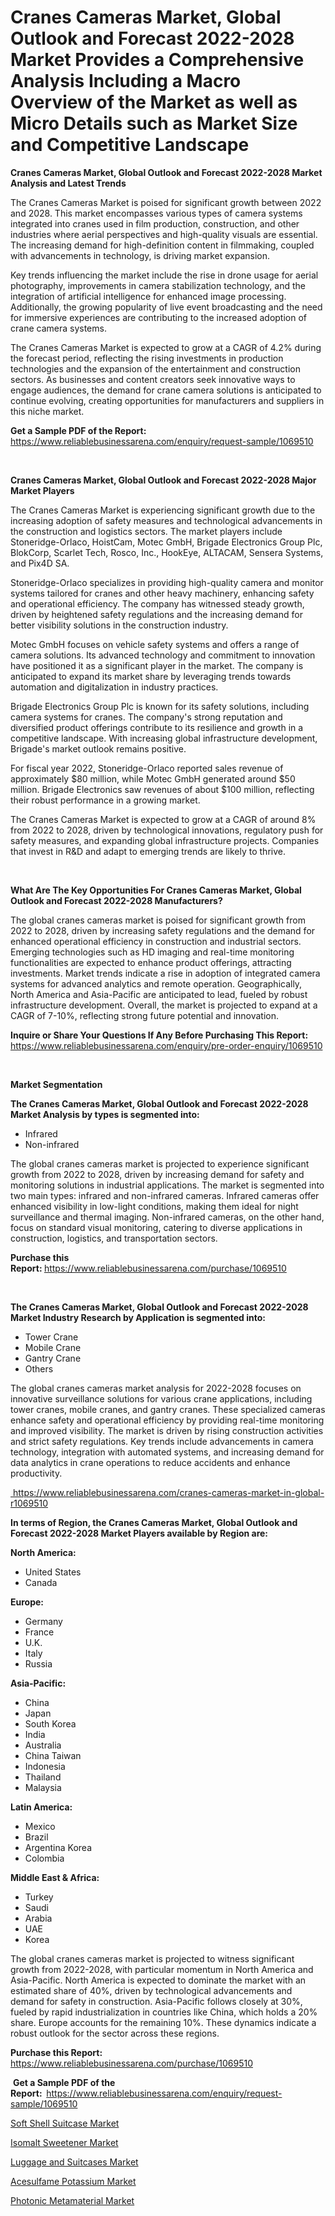<p><h1>Cranes Cameras Market, Global Outlook and Forecast 2022-2028 Market Provides a Comprehensive Analysis Including a Macro Overview of the Market as well as Micro Details such as Market Size and Competitive Landscape</h1></p><p><strong>Cranes Cameras Market, Global Outlook and Forecast 2022-2028 Market Analysis and Latest Trends</strong></p>
<p><p>The Cranes Cameras Market is poised for significant growth between 2022 and 2028. This market encompasses various types of camera systems integrated into cranes used in film production, construction, and other industries where aerial perspectives and high-quality visuals are essential. The increasing demand for high-definition content in filmmaking, coupled with advancements in technology, is driving market expansion. </p><p>Key trends influencing the market include the rise in drone usage for aerial photography, improvements in camera stabilization technology, and the integration of artificial intelligence for enhanced image processing. Additionally, the growing popularity of live event broadcasting and the need for immersive experiences are contributing to the increased adoption of crane camera systems. </p><p>The Cranes Cameras Market is expected to grow at a CAGR of 4.2% during the forecast period, reflecting the rising investments in production technologies and the expansion of the entertainment and construction sectors. As businesses and content creators seek innovative ways to engage audiences, the demand for crane camera solutions is anticipated to continue evolving, creating opportunities for manufacturers and suppliers in this niche market.</p></p>
<p><strong>Get a Sample PDF of the Report:&nbsp;</strong> <a href="https://www.reliablebusinessarena.com/enquiry/request-sample/1069510">https://www.reliablebusinessarena.com/enquiry/request-sample/1069510</a></p>
<p>&nbsp;</p>
<p><strong>Cranes Cameras Market, Global Outlook and Forecast 2022-2028 Major Market Players</strong></p>
<p><p>The Cranes Cameras Market is experiencing significant growth due to the increasing adoption of safety measures and technological advancements in the construction and logistics sectors. The market players include Stoneridge-Orlaco, HoistCam, Motec GmbH, Brigade Electronics Group Plc, BlokCorp, Scarlet Tech, Rosco, Inc., HookEye, ALTACAM, Sensera Systems, and Pix4D SA.</p><p>Stoneridge-Orlaco specializes in providing high-quality camera and monitor systems tailored for cranes and other heavy machinery, enhancing safety and operational efficiency. The company has witnessed steady growth, driven by heightened safety regulations and the increasing demand for better visibility solutions in the construction industry. </p><p>Motec GmbH focuses on vehicle safety systems and offers a range of camera solutions. Its advanced technology and commitment to innovation have positioned it as a significant player in the market. The company is anticipated to expand its market share by leveraging trends towards automation and digitalization in industry practices.</p><p>Brigade Electronics Group Plc is known for its safety solutions, including camera systems for cranes. The company's strong reputation and diversified product offerings contribute to its resilience and growth in a competitive landscape. With increasing global infrastructure development, Brigade's market outlook remains positive.</p><p>For fiscal year 2022, Stoneridge-Orlaco reported sales revenue of approximately $80 million, while Motec GmbH generated around $50 million. Brigade Electronics saw revenues of about $100 million, reflecting their robust performance in a growing market.</p><p>The Cranes Cameras Market is expected to grow at a CAGR of around 8% from 2022 to 2028, driven by technological innovations, regulatory push for safety measures, and expanding global infrastructure projects. Companies that invest in R&D and adapt to emerging trends are likely to thrive.</p></p>
<p>&nbsp;</p>
<p><strong>What Are The Key Opportunities For Cranes Cameras Market, Global Outlook and Forecast 2022-2028 Manufacturers?</strong></p>
<p><p>The global cranes cameras market is poised for significant growth from 2022 to 2028, driven by increasing safety regulations and the demand for enhanced operational efficiency in construction and industrial sectors. Emerging technologies such as HD imaging and real-time monitoring functionalities are expected to enhance product offerings, attracting investments. Market trends indicate a rise in adoption of integrated camera systems for advanced analytics and remote operation. Geographically, North America and Asia-Pacific are anticipated to lead, fueled by robust infrastructure development. Overall, the market is projected to expand at a CAGR of 7-10%, reflecting strong future potential and innovation.</p></p>
<p><strong>Inquire or Share Your Questions If Any Before Purchasing This Report:</strong> <a href="https://www.reliablebusinessarena.com/enquiry/pre-order-enquiry/1069510">https://www.reliablebusinessarena.com/enquiry/pre-order-enquiry/1069510</a></p>
<p>&nbsp;</p>
<p><strong>Market Segmentation</strong></p>
<p><strong>The Cranes Cameras Market, Global Outlook and Forecast 2022-2028 Market Analysis by types is segmented into:</strong></p>
<p><ul><li>Infrared</li><li>Non-infrared</li></ul></p>
<p><p>The global cranes cameras market is projected to experience significant growth from 2022 to 2028, driven by increasing demand for safety and monitoring solutions in industrial applications. The market is segmented into two main types: infrared and non-infrared cameras. Infrared cameras offer enhanced visibility in low-light conditions, making them ideal for night surveillance and thermal imaging. Non-infrared cameras, on the other hand, focus on standard visual monitoring, catering to diverse applications in construction, logistics, and transportation sectors.</p></p>
<p><strong>Purchase this Report:&nbsp;</strong><a href="https://www.reliablebusinessarena.com/purchase/1069510">https://www.reliablebusinessarena.com/purchase/1069510</a></p>
<p>&nbsp;</p>
<p><strong>The Cranes Cameras Market, Global Outlook and Forecast 2022-2028 Market Industry Research by Application is segmented into:</strong></p>
<p><ul><li>Tower Crane</li><li>Mobile Crane</li><li>Gantry Crane</li><li>Others</li></ul></p>
<p><p>The global cranes cameras market analysis for 2022-2028 focuses on innovative surveillance solutions for various crane applications, including tower cranes, mobile cranes, and gantry cranes. These specialized cameras enhance safety and operational efficiency by providing real-time monitoring and improved visibility. The market is driven by rising construction activities and strict safety regulations. Key trends include advancements in camera technology, integration with automated systems, and increasing demand for data analytics in crane operations to reduce accidents and enhance productivity.</p></p>
<p><a href="https://www.reliablebusinessarena.com/cranes-cameras-market-in-global-r1069510">&nbsp;https://www.reliablebusinessarena.com/cranes-cameras-market-in-global-r1069510</a></p>
<p><strong>In terms of Region, the Cranes Cameras Market, Global Outlook and Forecast 2022-2028 Market Players available by Region are:</strong></p>
<p>
    <p> <strong> North America: </strong>
        <ul>
            <li>United States</li>
            <li>Canada</li>
        </ul>
        </p> 
    <p> <strong> Europe: </strong>
        <ul>
            <li>Germany</li>
            <li>France</li>
            <li>U.K.</li>
            <li>Italy</li>
            <li>Russia</li>
        </ul>
        </p> 
    <p> <strong> Asia-Pacific: </strong>
        <ul>
            <li>China</li>
            <li>Japan</li>
            <li>South Korea</li>
            <li>India</li>
            <li>Australia</li>
            <li>China Taiwan</li>
            <li>Indonesia</li>
            <li>Thailand</li>
            <li>Malaysia</li>
        </ul>
        </p> 
    <p> <strong> Latin America: </strong>
        <ul>
            <li>Mexico</li>
            <li>Brazil</li>
            <li>Argentina Korea</li>
            <li>Colombia</li>
        </ul>
        </p> 
    <p> <strong> Middle East & Africa: </strong>
        <ul>
            <li>Turkey</li>
            <li>Saudi</li>
            <li>Arabia</li>
            <li>UAE</li>
            <li>Korea</li>
        </ul>
    </p>
    </p>
<p><p>The global cranes cameras market is projected to witness significant growth from 2022-2028, with particular momentum in North America and Asia-Pacific. North America is expected to dominate the market with an estimated share of 40%, driven by technological advancements and demand for safety in construction. Asia-Pacific follows closely at 30%, fueled by rapid industrialization in countries like China, which holds a 20% share. Europe accounts for the remaining 10%. These dynamics indicate a robust outlook for the sector across these regions.</p></p>
<p><strong>Purchase this Report: </strong><a href="https://www.reliablebusinessarena.com/purchase/1069510">https://www.reliablebusinessarena.com/purchase/1069510</a></p>
<p>&nbsp;<strong>Get a Sample PDF of the Report:&nbsp;&nbsp;</strong><a href="https://www.reliablebusinessarena.com/enquiry/request-sample/1069510">https://www.reliablebusinessarena.com/enquiry/request-sample/1069510</a></p>
<p><strong></strong></p>
<p><p><a href="https://www.linkedin.com/pulse/soft-shell-suitcase-industry-sector-new-technologies-market-u3otf?trackingId=DTZsSppFS6GBgulwDiAKQg%3D%3D">Soft Shell Suitcase Market</a></p><p><a href="https://issuu.com/reportprime-2/docs/isomalt-sweetener-market-size-2030._7af74b9b710c65">Isomalt Sweetener Market</a></p><p><a href="https://www.linkedin.com/pulse/what-growth-opportunities-challenges-luggage-suitcases-market-vfjqf?trackingId=dyOSp%2B4qR36qSi2ERiV4vw%3D%3D">Luggage and Suitcases Market</a></p><p><a href="https://issuu.com/reportprime-2/docs/acesulfame-potassium-market-size-20_808b39f8e6e0de">Acesulfame Potassium Market</a></p><p><a href="https://medium.com/@sheetal.reportprime/the-market-for-photonic-metamaterial-market-is-examined-in-this-report-along-with-the-factors-20f4446abd32">Photonic Metamaterial Market</a></p></p>